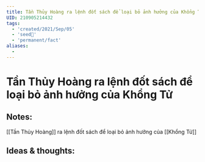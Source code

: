 ```yaml
---
title: Tần Thủy Hoàng ra lệnh đốt sách để loại bỏ ảnh hưởng của Khổng Tử
UID: 210905214432
tags:
  - 'created/2021/Sep/05'
  - 'seed🥜'
  - 'permanent/fact'
aliases:
  - 
---
```

# Tần Thủy Hoàng ra lệnh đốt sách để loại bỏ ảnh hưởng của Khổng Tử

## Notes:
[[Tần Thủy Hoàng]] ra lệnh đốt sách để loại bỏ ảnh hưởng của [[Khổng Tử]]

## Ideas & thoughts:
